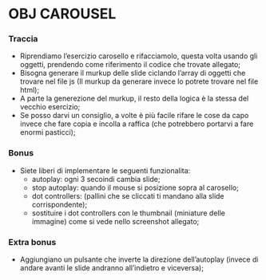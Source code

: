 # OBJ CAROUSEL

### Traccia

- Riprendiamo l’esercizio carosello e rifacciamolo, questa volta usando gli oggetti, prendendo come riferimento il codice che trovate allegato;
- Bisogna generare il murkup delle slide ciclando l’array di oggetti che trovare nel file js (Il murkup da generare invece lo potrete trovare nel file html);
- A parte la generezione del murkup, il resto della logica è la stessa del vecchio esercizio;
- Se posso darvi un consiglio, a volte è più facile rifare le cose da capo invece che fare copia e incolla a raffica (che potrebbero portarvi a fare enormi pasticci);

### Bonus

- Siete liberi di implementare le seguenti funzionalita:
    - autoplay: ogni 3 secoindi cambia slide;
    - stop autoplay: quando il mouse si posizione sopra al carosello;
    - dot controllers:  (pallini che se cliccati ti mandano alla slide corrispondente);
    - sostituire i dot controllers con le thumbnail (miniature delle immagine) come si vede nello screenshot allegato;
### Extra bonus

- Aggiungiano un pulsante che inverte la direzione dell’autoplay (invece di andare avanti le slide andranno all’indietro e viceversa);